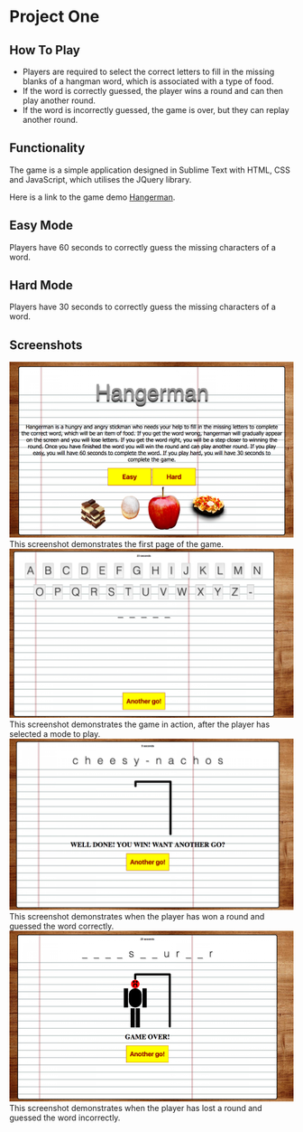 # Project One

## How To Play
* Players are required to select the correct letters to fill in the missing blanks of a hangman word, which is associated with a type of food.
* If the word is correctly guessed, the player wins a round and can then play another round.
* If the word is incorrectly guessed, the game is over, but they can replay another round.

## Functionality
The game is a simple application designed in Sublime Text with HTML, CSS and JavaScript, which utilises the JQuery library.

Here is a link to the game demo <a href="https://lukeh1993.github.io/project-one/">Hangerman</a>.

## Easy Mode
Players have 60 seconds to correctly guess the missing characters of a word.

## Hard Mode
Players have 30 seconds to correctly guess the missing characters of a word.

## Screenshots
<img src="images/screen_1.png">
This screenshot demonstrates the first page of the game.

<img src="images/screen_2.png">
This screenshot demonstrates the game in action, after the player has selected a mode to play.

<img src="images/screen_3.png">
This screenshot demonstrates when the player has won a round and guessed the word correctly.

<img src="images/screen_4.png">
This screenshot demonstrates when the player has lost a round and guessed the word incorrectly.